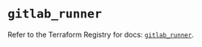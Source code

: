 # `gitlab_runner`

Refer to the Terraform Registry for docs: [`gitlab_runner`](https://registry.terraform.io/providers/gitlabhq/gitlab/18.1.0/docs/resources/runner).
